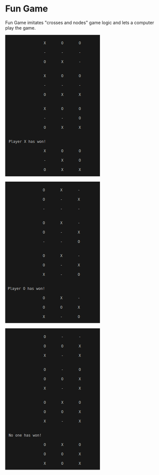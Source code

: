 # Fun Game

Fun Game imitates "crosses and nodes" game logic and lets a computer play the game.

![alt text](<images/Screenshot from 2024-07-31 20-15-59.png>)


![alt text](<images/Screenshot from 2024-07-31 20-16-21.png>)


![alt text](<images/Screenshot from 2024-07-31 20-16-47.png>)



 
